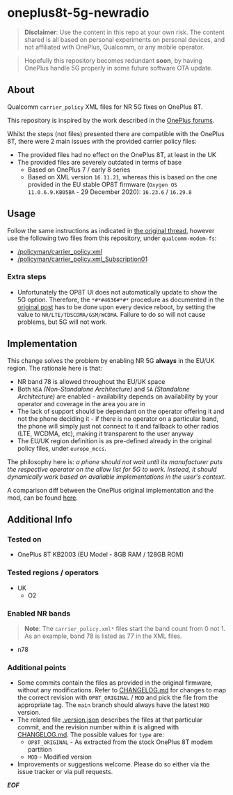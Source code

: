 # oneplus8t-5g-newradio

> **Disclaimer**: Use the content in this repo at your own risk. The content shared is all based on personal experiments on personal devices, and not affiliated with OnePlus, Qualcomm, or any mobile operator.

> Hopefully this repository becomes redundant **soon**, by having OnePlus handle 5G properly in some future software OTA update.

## About
Qualcomm `carrier_policy` XML files for NR 5G fixes on OnePlus 8T.

This repository is inspired by the work described in the [OnePlus forums](https://forums.oneplus.com/threads/enable-5g-for-android-11-on-oneplus-8-series-and-oneplus-7-5g.1345340/).

Whilst the steps (not files) presented there are compatible with the OnePlus 8T, there were 2 main issues with the provided carrier policy files:

* The provided files had no effect on the OnePlus 8T, at least in the UK
* The provided files are severely outdated in terms of base
    * Based on OnePlus 7 / early 8 series
    * Based on XML version `16.11.21`, whereas this is based on the one provided in the EU stable OP8T firmware (`Oxygen OS 11.0.6.9.KB05BA` - 29 December 2020): `16.23.6` / `16.29.8`

## Usage

Follow the same instructions as indicated in [the original thread](https://forums.oneplus.com/threads/enable-5g-for-android-11-on-oneplus-8-series-and-oneplus-7-5g.1345340/), however use the following two files from this repository, under `qualcomm-modem-fs`:

* [/policyman/carrier_policy.xml](qualcomm-modem-fs/policyman/carrier_policy.xml)
* [/policyman/carrier_policy.xml_Subscription01](qualcomm-modem-fs/policyman/carrier_policy.xml_Subscription01)

### Extra steps

* Unfortunately the OP8T UI does not automatically update to show the 5G option. Therefore, the `*#*#4636#*#*` procedure as documented in the [original post](https://forums.oneplus.com/threads/enable-5g-for-android-11-on-oneplus-8-series-and-oneplus-7-5g.1345340/) has to be done upon every device reboot, by setting the value to `NR/LTE/TDSCDMA/GSM/WCDMA`. Failure to do so will not cause problems, but 5G will not work.

## Implementation

This change solves the problem by enabling NR 5G **always** in the EU/UK region. The rationale here is that:
* NR band 78 is allowed throughout the EU/UK space
* Both `NSA` *(Non-Standalone Architecture)* and `SA` *(Standalone Architecture)* are enabled - availability depends on availability by your operator and coverage in the area you are in
* The lack of support should be dependant on the operator offering it and not the phone deciding it - if there is no operator on a particular band, the phone will simply just not connect to it and fallback to other radios (LTE, WCDMA, etc), making it transparent to the user anyway
* The EU/UK region definition is as pre-defined already in the original policy files, under `europe_mccs`.

The philosophy here is: *a phone should not wait until its manufacturer puts the respective operator on the allow list for 5G to work. Instead, it should dynamically work based on available implementations in the user's context*.

A comparison diff between the OnePlus original implementation and the mod, can be found [here](https://github.com/francocm/oneplus8t-5g-newradio/compare/rev_0001...rev_0002).

## Additional Info

### Tested on
* OnePlus 8T KB2003 (EU Model - 8GB RAM / 128GB ROM)

### Tested regions / operators
* UK
    * O2

### Enabled NR bands

> **Note**: The `carrier_policy.xml*` files start the band count from 0 not 1. As an example, band 78 is listed as 77 in the XML files.

* n78

### Additional points

* Some commits contain the files as provided in the original firmware, without any modifications. Refer to [CHANGELOG.md](CHANGELOG.md) for changes to map the correct revision with `OP8T_ORIGINAL` / `MOD` and pick the file from the appropriate tag. The `main` branch should always have the latest `MOD` version.
* The related file [.version.json](.version.json) describes the files at that particular commit, and the revision number within it is aligned with [CHANGELOG.md](CHANGELOG.md). The possible values for `type` are:
    * `OP8T_ORIGINAL` - As extracted from the stock OnePlus 8T modem partition
    * `MOD` - Modified version
* Improvements or suggestions welcome. Please do so either via the issue tracker or via pull requests.

***EOF***   
